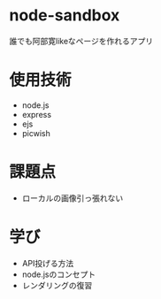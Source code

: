 # node-sandbox
誰でも阿部寛likeなページを作れるアプリ

# 使用技術
- node.js
- express
- ejs
- picwish

# 課題点
- ローカルの画像引っ張れない

# 学び
- API投げる方法
- node.jsのコンセプト
- レンダリングの復習
